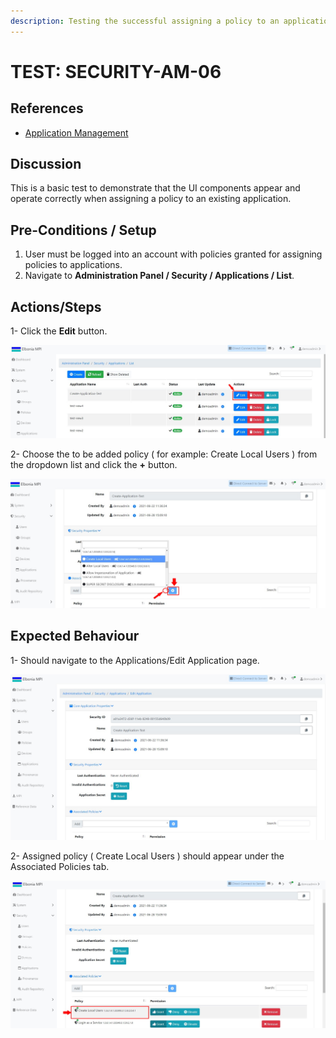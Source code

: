 ```yaml
---
description: Testing the successful assigning a policy to an application.
---
```


# TEST: SECURITY-AM-06

## References

* [Application Management](broken-reference)

## Discussion

This is a basic test to demonstrate that the UI components appear and operate correctly when assigning a policy to an existing application.

## Pre-Conditions / Setup

1. User must be logged into an account with policies granted for assigning policies to applications.
2. Navigate to **Administration Panel / Security / Applications / List**.

## Actions/Steps

1- Click the **Edit** button.

![](<../../../../../../../.gitbook/assets/19 (1).jpg>)

2- Choose the to be added policy ( for example: Create Local Users ) from the dropdown list and click the **+** button.

![](<../../../../../../../.gitbook/assets/20 (1).jpg>)

## Expected Behaviour

1- Should navigate to the Applications/Edit Application page.

![](<../../../../../../../.gitbook/assets/20 (2).jpg>)

2- Assigned policy ( Create Local Users ) should appear under the Associated Policies tab.

![](../../../../../../../.gitbook/assets/21.jpg)
